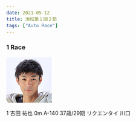 ```yaml
---
date: 2021-05-12
title: 浜松第１回２節
tags: ["Auto Race"]
---
```


### 1 Race

![](../../src/images/A-1_岩崎亮一.jpg)

1  吉田 祐也  0m  A-140  37歳/29期  リクエンタイ  川口



